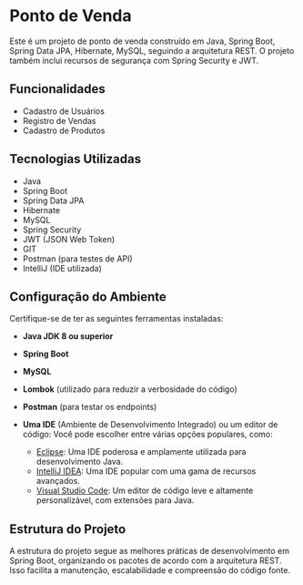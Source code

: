 # Ponto de Venda 

Este é um projeto de ponto de venda construído em Java, Spring Boot, Spring Data JPA, Hibernate, MySQL, seguindo a arquitetura REST. O projeto também inclui recursos de segurança com Spring Security e JWT.

## Funcionalidades

- Cadastro de Usuários
- Registro de Vendas
- Cadastro de Produtos


## Tecnologias Utilizadas

- Java
- Spring Boot
- Spring Data JPA
- Hibernate
- MySQL
- Spring Security
- JWT (JSON Web Token)
- GIT
- Postman (para testes de API)
- IntelliJ (IDE utilizada)

## Configuração do Ambiente

Certifique-se de ter as seguintes ferramentas instaladas:

- **Java JDK 8 ou superior**
- **Spring Boot**
- **MySQL**
- **Lombok** (utilizado para reduzir a verbosidade do código)
- **Postman** (para testar os endpoints)
- **Uma IDE** (Ambiente de Desenvolvimento Integrado) ou um editor de código: Você pode escolher entre várias opções populares, como:

  - [Eclipse](https://www.eclipse.org/downloads/): Uma IDE poderosa e amplamente utilizada para desenvolvimento Java.
  - [IntelliJ IDEA](https://www.jetbrains.com/idea/download/): Uma IDE popular com uma gama de recursos avançados.
  - [Visual Studio Code](https://code.visualstudio.com/download): Um editor de código leve e altamente personalizável, com extensões para Java.
    
## Estrutura do Projeto

A estrutura do projeto segue as melhores práticas de desenvolvimento em Spring Boot, organizando os pacotes de acordo com a arquitetura REST. Isso facilita a manutenção, escalabilidade e compreensão do código fonte.


